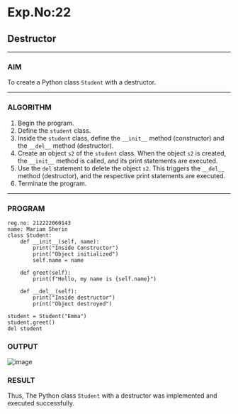 # Exp.No:22  
## Destructor

---

### AIM  
To create a Python class `Student` with a destructor.

---

### ALGORITHM

1. Begin the program.  
2. Define the `student` class.  
3. Inside the `student` class, define the `__init__` method (constructor) and the `__del__` method (destructor).  
4. Create an object `s2` of the `student` class. When the object `s2` is created, the `__init__` method is called, and its print statements are executed.  
5. Use the `del` statement to delete the object `s2`. This triggers the `__del__` method (destructor), and the respective print statements are executed.  
6. Terminate the program.

---

### PROGRAM

```
reg.no: 212222060143
name: Mariam Sherin
class Student:
    def __init__(self, name):
        print("Inside Constructor")
        print("Object initialized")
        self.name = name

    def greet(self):
        print(f"Hello, my name is {self.name}")

    def __del__(self):
        print("Inside destructor")
        print("Object destroyed")

student = Student("Emma")
student.greet()
del student

```

### OUTPUT
![image](https://github.com/user-attachments/assets/3e320115-7ce9-4e2c-a935-bf16016592a1)


### RESULT
Thus, The Python class `Student` with a destructor was implemented and executed successfully.
